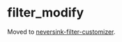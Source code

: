 # filter_modify

Moved to [neversink-filter-customizer](https://github.com/EndlessCheng/neversink-filter-customizer).
